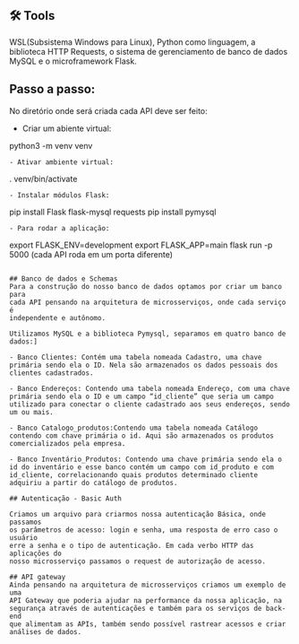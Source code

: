 
## 🛠 Tools

WSL(Subsistema Windows para Linux), Python como linguagem, a biblioteca
HTTP Requests, o sistema de gerenciamento de banco de dados MySQL e o
microframework Flask.

## Passo a passo:
No diretório onde será criada cada API deve ser feito:
- Criar um abiente virtual:

python3 -m venv venv
```
- Ativar ambiente virtual:
```
. venv/bin/activate
```
- Instalar módulos Flask:
```
pip install Flask flask-mysql requests
pip install pymysql
```
- Para rodar a aplicação:
```
export FLASK_ENV=development
export FLASK_APP=main
flask run -p 5000 (cada API roda em um porta diferente)
```

## Banco de dados e Schemas
Para a construção do nosso banco de dados optamos por criar um banco para
cada API pensando na arquitetura de microsserviços, onde cada serviço é
independente e autônomo.

Utilizamos MySQL e a biblioteca Pymysql, separamos em quatro banco de
dados:]

- Banco Clientes: Contém uma tabela nomeada Cadastro, uma chave primária sendo ela o ID. Nela são armazenados os dados pessoais dos clientes cadastrados.

- Banco Endereços: Contendo uma tabela nomeada Endereço, com uma chave primária sendo ela o ID e um campo “id_cliente” que seria um campo utilizado para conectar o cliente cadastrado aos seus endereços, sendo um ou mais.

- Banco Catalogo_produtos:Contendo uma tabela nomeada Catálogo contendo com chave primária o id. Aqui são armazenados os produtos comercializados pela empresa.

- Banco Inventário_Produtos: Contendo uma chave primária sendo ela o id do inventário e esse banco contém um campo com id_produto e com id_cliente, correlacionando quais produtos determinado cliente adquiriu a partir do catálogo de produtos.

## Autenticação - Basic Auth

Criamos um arquivo para criarmos nossa autenticação Básica, onde passamos
os parâmetros de acesso: login e senha, uma resposta de erro caso o usuário
erre a senha e o tipo de autenticação. Em cada verbo HTTP das aplicações do
nosso microsserviço passamos o request de autorização de acesso.

## API gateway
Ainda pensando na arquitetura de microsserviços criamos um exemplo de uma
API Gateway que poderia ajudar na performance da nossa aplicação, na
segurança através de autenticações e também para os serviços de back-end
que alimentam as APIs, também sendo possível rastrear acessos e criar
análises de dados.